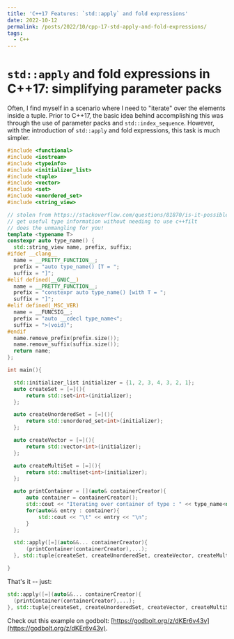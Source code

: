 ```yaml
---
title: 'C++17 Features: `std::apply` and fold expressions'
date: 2022-10-12
permalink: /posts/2022/10/cpp-17-std-apply-and-fold-expressions/
tags:
  - C++
---
```


`std::apply` and fold expressions in C++17: simplifying parameter packs
======

Often, I find myself in a scenario where I need to "iterate" over the elements inside a tuple.
Prior to C++17, the basic idea behind accomplishing this was through the use of parameter packs and `std::index_sequence`.
However, with the introduction of `std::apply` and fold expressions, this task is much simpler.

```cpp
#include <functional>
#include <iostream>
#include <typeinfo>
#include <initializer_list>
#include <tuple>
#include <vector>
#include <set>
#include <unordered_set>
#include <string_view>

// stolen from https://stackoverflow.com/questions/81870/is-it-possible-to-print-a-variables-type-in-standard-c/56766138#56766138
// get useful type information without needing to use c++filt
// does the unmangling for you!
template <typename T>
constexpr auto type_name() {
  std::string_view name, prefix, suffix;
#ifdef __clang__
  name = __PRETTY_FUNCTION__;
  prefix = "auto type_name() [T = ";
  suffix = "]";
#elif defined(__GNUC__)
  name = __PRETTY_FUNCTION__;
  prefix = "constexpr auto type_name() [with T = ";
  suffix = "]";
#elif defined(_MSC_VER)
  name = __FUNCSIG__;
  prefix = "auto __cdecl type_name<";
  suffix = ">(void)";
#endif
  name.remove_prefix(prefix.size());
  name.remove_suffix(suffix.size());
  return name;
};

int main(){

  std::initializer_list initializer = {1, 2, 3, 4, 3, 2, 1};
  auto createSet = [=](){
      return std::set<int>(initializer);
  };

  auto createUnorderedSet = [=](){
      return std::unordered_set<int>(initializer);
  };

  auto createVector = [=](){
      return std::vector<int>(initializer);
  };

  auto createMultiSet = [=](){
      return std::multiset<int>(initializer);
  };

  auto printContainer = [](auto& containerCreator){
      auto container = containerCreator();
      std::cout << "Iterating over container of type : " << type_name<decltype(container)>() << "\n";
      for(auto&& entry : container){
          std::cout << "\t" << entry << "\n";
      }
  };

  std::apply([=](auto&&... containerCreator){
      (printContainer(containerCreator),...);
  }, std::tuple{createSet, createUnorderedSet, createVector, createMultiSet});

}
```

That's it -- just:

```cpp
std::apply([=](auto&&... containerCreator){
  (printContainer(containerCreator),...);
}, std::tuple{createSet, createUnorderedSet, createVector, createMultiSet});
```

Check out this example on godbolt: [https://godbolt.org/z/dKEr6v43v](https://godbolt.org/z/dKEr6v43v).